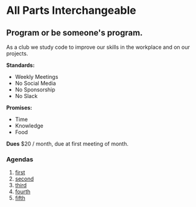 # All Parts Interchangeable
## Program or be someone's program.
As a club we study code to improve our skills in the workplace and on our projects.

**Standards:**
- Weekly Meetings
- No Social Media
- No Sponsorship
- No Slack
  
**Promises:**
- Time
- Knowledge
- Food

**Dues**
$20 / month, due at first meeting of month. 

### Agendas
1. [first](agenda_01.md)
2. [second](agenda_02.md)
3. [third](agenda_03.md)
4. [fourth](agenda_04.md)
5. [fifth](agenda_05.md)
